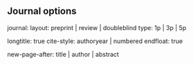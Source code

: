 
## Journal options

journal:
  layout: preprint | review | doubleblind
  type: 1p | 3p | 5p


  longtitle: true
  cite-style: authoryear | numbered
  endfloat: true

  new-page-after: title | author | abstract